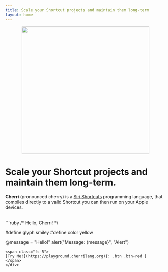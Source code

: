 ```yaml
---
title: Scale your Shortcut projects and maintain them long-term
layout: home
---
```


<div style="text-align: center">
  <img src="https://github.com/electrikmilk/cherrilang.org/assets/4368524/70975782-10d5-4ee0-a69f-00dc74443ffc" width="400px"/>
</div>

# Scale your Shortcut projects and maintain them long-term.

**Cherri** (pronounced cherry) is a [Siri Shortcuts](https://apps.apple.com/us/app/shortcuts/id915249334) programming language, that compiles directly to a valid Shortcut you can then run on your Apple devices.

<br/>

<div class="code-example" markdown="1">
```ruby
/* Hello, Cherri! */

#define glyph smiley
#define color yellow

@message = "Hello!"
alert("Message: {message}", "Alert")
```
<span class="fs-5">
[Try Me!](https://playground.cherrilang.org){: .btn .btn-red }
</span>
</div>

